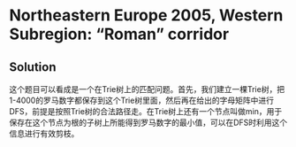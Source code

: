 # Northeastern Europe 2005, Western Subregion: “Roman” corridor
## Solution

这个题目可以看成是一个在Trie树上的匹配问题。首先，我们建立一棵Trie树，把1-4000的罗马数字都保存到这个Trie树里面，然后再在给出的字母矩阵中进行DFS，前提是按照Trie树的合法路径走。在Trie树上还有一个节点叫做min，用于保存在这个节点为根的子树上所能得到罗马数字的最小值，可以在DFS时利用这个信息进行有效剪枝。 
